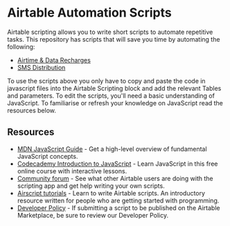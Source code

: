 # Airtable Automation Scripts
Airtable scripting allows you to write short scripts to automate repetitive tasks. This repository has scripts that will save you time by automating the following:

- [Airtime & Data Recharges](https://github.com/ikapadata/Airtable/tree/new-edits/Airtime%20%26%20Data%20Distribution)
- [SMS Distribution](https://github.com/ikapadata/Airtable/tree/new-edits/SMS%20Notificamtions)

To use the scripts above you only have to copy and paste the code in javascript files into the Airtable Scripting block and add the relevant Tables and parameters. To edit the scripts, you'll need a basic understanding of JavaScript. To familiarise or refresh your knowledge on JavaScript read the resources below.

## Resources
- [MDN JavaScript Guide](https://developer.mozilla.org/en-US/docs/Web/JavaScript/Guide) - Get a high-level overview of fundamental JavaScript concepts.
- [Codecademy Introduction to JavaScript](https://www.codecademy.com/learn/introduction-to-javascript) - Learn JavaScript in this free online course with interactive lessons.
- [Community forum](https://community.airtable.com/c/developers/scripting) - See what other Airtable users are doing with the scripting app and get help writing your own scripts.
- [Airscript tutorials](https://www.airscript.dev/) - Learn to write Airtable scripts. An introductory resource written for people who are getting started with programming.
- [Developer Policy](https://docs.google.com/document/d/1B9SFowPHB_cRRBY4My18YrkCjQRRP4DKUnNIxvk25gw/edit) - If submitting a script to be published on the Airtable Marketplace, be sure to review our Developer Policy.
